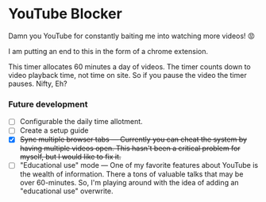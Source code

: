 # YouTube Blocker

Damn you YouTube for constantly baiting me into watching more videos! 😡

I am putting an end to this in the form of a chrome extension.

This timer allocates 60 minutes a day of videos. The timer counts down to video playback time, not time on site. So if you pause the video the timer pauses. Nifty, Eh?

### Future development

- [ ] Configurable the daily time allotment.
- [ ] Create a setup guide
- [x] ~~Sync multiple browser tabs — Currently you can cheat the system by having multiple videos open. This hasn't been a critical problem for myself, but I would like to fix it.~~
- [ ] "Educational use" mode — One of my favorite features about YouTube is the wealth of information. There a tons of valuable talks that may be over 60-minutes. So, I'm playing around with the idea of adding an "educational use" overwrite.
